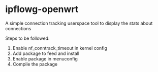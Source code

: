 # ipflowg-openwrt
A simple connection tracking userspace tool to display the stats about connections

Steps to be followed:
1) Enable nf_conntrack_timeout in kernel config
2) Add package to feed and install
3) Enable package in menuconfig
4) Compile the package
